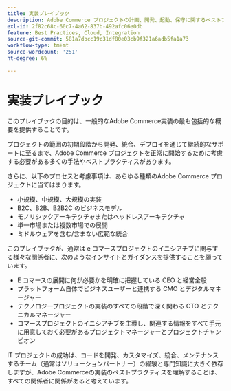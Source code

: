 ```yaml
---
title: 実装プレイブック
description: Adobe Commerce プロジェクトの計画、開発、起動、保守に関するベストプラクティスについて説明します。
exl-id: 2f82c68c-60c7-4a62-837b-492afc06e0db
feature: Best Practices, Cloud, Integration
source-git-commit: 581a7dbcc19c31df80e03cb9f321a6adb5fa1a73
workflow-type: tm+mt
source-wordcount: '251'
ht-degree: 6%

---
```


# 実装プレイブック

このプレイブックの目的は、一般的なAdobe Commerce実装の最も包括的な概要を提供することです。

プロジェクトの範囲の初期段階から開発、統合、デプロイを通じて継続的なサポートに至るまで、Adobe Commerce プロジェクトを正常に開始するために考慮する必要がある多くの手法やベストプラクティスがあります。

さらに、以下のプロセスと考慮事項は、あらゆる種類のAdobe Commerce プロジェクトに当てはまります。

- 小規模、中規模、大規模の実装
- B2C、B2B、B2B2C のビジネスモデル
- モノリシックアーキテクチャまたはヘッドレスアーキテクチャ
- 単一市場または複数市場での展開
- ミドルウェアを含む/含まない広範な統合

このプレイブックが、通常は e コマースプロジェクトのイニシアチブに関与する様々な関係者に、次のようなインサイトとガイダンスを提供することを願っています。

- E コマースの展開に何が必要かを明確に把握している CEO と経営全般
- プラットフォーム自体でビジネスユーザーと連携する CMO とデジタルマネージャー
- テクノロジープロジェクトの実装のすべての段階で深く関わる CTO とテクニカルマネージャー
- コマースプロジェクトのイニシアチブを主導し、関連する情報をすべて手元に用意しておく必要があるプロジェクトマネージャーとプロジェクトチャンピオン

IT プロジェクトの成功は、コードを開発、カスタマイズ、統合、メンテナンスするチーム（通常はソリューションパートナー）の経験と専門知識に大きく依存しますが、Adobe Commerceの実装のベストプラクティスを理解することは、すべての関係者に関係があると考えています。
